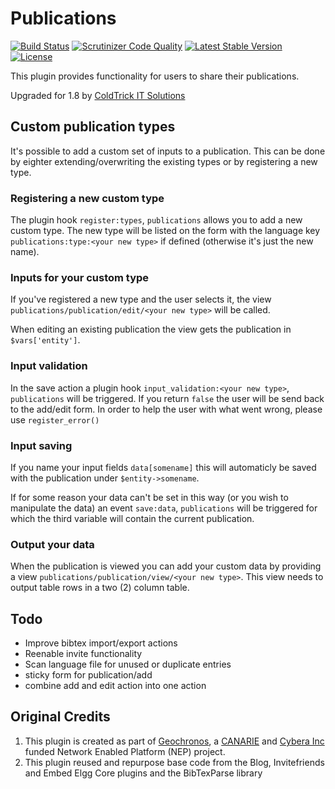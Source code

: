 # Publications

[![Build Status](https://scrutinizer-ci.com/g/ColdTrick/elgg-publication/badges/build.png?b=master)](https://scrutinizer-ci.com/g/ColdTrick/elgg-publication/build-status/master)
[![Scrutinizer Code Quality](https://scrutinizer-ci.com/g/ColdTrick/elgg-publication/badges/quality-score.png?b=master)](https://scrutinizer-ci.com/g/ColdTrick/elgg-publication/?branch=master)
[![Latest Stable Version](https://poser.pugx.org/coldtrick/publications/v/stable.svg)](https://packagist.org/packages/coldtrick/publications)
[![License](https://poser.pugx.org/coldtrick/publications/license.svg)](https://packagist.org/packages/coldtrick/publications)

This plugin provides functionality for users to share their publications.

Upgraded for 1.8 by [ColdTrick IT Solutions][coldtrick_url]

## Custom publication types

It's possible to add a custom set of inputs to a publication. This can be done by eighter extending/overwriting the existing types
or by registering a new type.

### Registering a new custom type

The plugin hook `register:types`, `publications` allows you to add a new custom type. The new type will be listed on the form with the language key
`publications:type:<your new type>` if defined (otherwise it's just the new name).

### Inputs for your custom type

If you've registered a new type and the user selects it, the view `publications/publication/edit/<your new type>` will be called. 

When editing an existing publication the view gets the publication in `$vars['entity']`.

### Input validation

In the save action a plugin hook `input_validation:<your new type>`, `publications` will be triggered. If you return `false` the user 
will be send back to the add/edit form. In order to help the user with what went wrong, please use `register_error()`

### Input saving

If you name your input fields `data[somename]` this will automaticly be saved with the publication under `$entity->somename`.

If for some reason your data can't be set in this way (or you wish to manipulate the data) an event `save:data`, `publications` will be triggered
for which the third variable will contain the current publication.

### Output your data

When the publication is viewed you can add your custom data by providing a view `publications/publication/view/<your new type>`. This view needs to
output table rows in a two (2) column table.

## Todo

- Improve bibtex import/export actions
- Reenable invite functionality
- Scan language file for unused or duplicate entries
- sticky form for publication/add
- combine add and edit action into one action

## Original Credits

1. This plugin is created as part of [Geochronos][geochronos_url], a [CANARIE][canarie_url] and [Cybera Inc][cybera_url] funded Network Enabled Platform (NEP) project. 
2. This plugin reused and repurpose base code from the Blog, Invitefriends and Embed Elgg Core plugins and the BibTexParse library

[geochronos_url]: http://geochronos.org
[canarie_url]: http://canarie.ca
[cybera_url]: http://cybera.ca
[coldtrick_url]: http://www.coldtrick.com